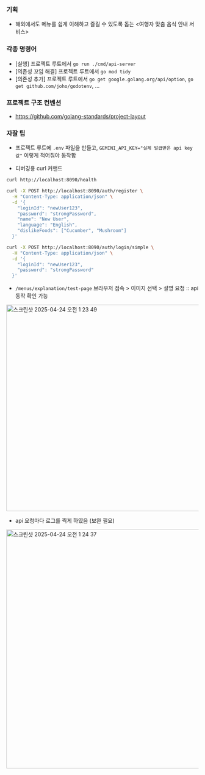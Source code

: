 ### 기획
* 해외에서도 메뉴를 쉽게 이해하고 즐길 수 있도록 돕는 <여행자 맞춤 음식 안내 서비스>

### 각종 명령어
* [실행] 프로젝트 루트에서 `go run ./cmd/api-server`
* [의존성 꼬임 해결] 프로젝트 루트에서 `go mod tidy`
* [의존성 추가] 프로젝트 루트에서 `go get google.golang.org/api/option`, `go get github.com/joho/godotenv`, ...

### 프로젝트 구조 컨벤션
* https://github.com/golang-standards/project-layout

### 자잘 팁
* 프로젝트 루트에 `.env` 파일을 만들고, `GEMINI_API_KEY="실제 발급받은 api key 값"` 이렇게 적어줘야 동작함

* 디버깅용 curl 커맨드
```sh
curl http://localhost:8090/health

curl -X POST http://localhost:8090/auth/register \
  -H "Content-Type: application/json" \
  -d '{
    "loginId": "newUser123",
    "password": "strongPassword",
    "name": "New User",
    "language": "English",
    "dislikeFoods": ["Cucumber", "Mushroom"]
  }'

curl -X POST http://localhost:8090/auth/login/simple \
  -H "Content-Type: application/json" \
  -d '{
    "loginId": "newUser123",
    "password": "strongPassword"
  }'
```

* `/menus/explanation/test-page` 브라우저 접속 > 이미지 선택 > 설명 요청 :: api 동작 확인 가능

<img width="541" alt="스크린샷 2025-04-24 오전 1 23 49" src="https://github.com/user-attachments/assets/404fa6e3-cd3a-4641-a0e5-881700da5c41" />

* api 요청마다 로그를 찍게 하였음 (보완 필요)

<img width="626" alt="스크린샷 2025-04-24 오전 1 24 37" src="https://github.com/user-attachments/assets/ffa7e5ce-4cee-41d4-ab7d-a3a2805e1efc" />
